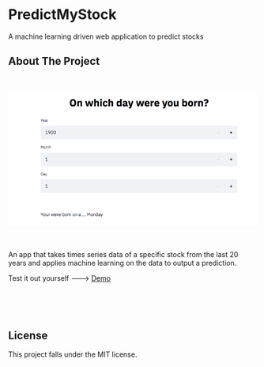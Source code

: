 # PredictMyStock
A machine learning driven web application to predict stocks

## About The Project
<br />

<p align="center">
    <a href="https://github.com/MaximilianFreitag/birthday_calculator">
        <img src="https://github.com/MaximilianFreitag/birthday_calculator/blob/main/birth.png">
    </a>
</p>

<br />

An app that takes times series data of a specific stock from the last 20 years and applies machine learning on the data to output a prediction. 


Test it out yourself ---> [Demo](https://predictmystocks.herokuapp.com/)


<br />
<br />
<br />

## License
This project falls under the MIT license.
